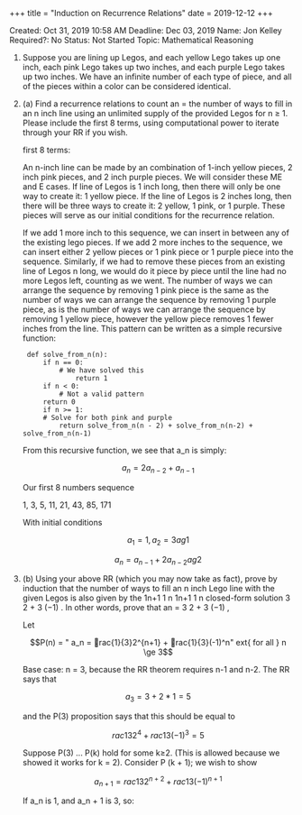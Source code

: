 +++
title = "Induction on Recurrence Relations"
date = 2019-12-12
+++


Created: Oct 31, 2019 10:58 AM
Deadline: Dec 03, 2019
Name: Jon Kelley
Required?: No
Status: Not Started
Topic: Mathematical Reasoning

1. Suppose you are lining up Legos, and each yellow Lego takes up one inch, each pink Lego takes up two inches, and each purple Lego takes up two inches. We have an infinite number of each type of piece, and all of the pieces within a color can be considered identical.

1. (a) Find a recurrence relations to count an = the number of ways to fill in an n inch line
using an unlimited supply of the provided Legos for n ≥ 1. Please include the first 8
terms, using computational power to iterate through your RR if you wish.

    first 8 terms:

    An n-inch line can be made by an combination of 1-inch yellow pieces, 2 inch pink pieces, and 2 inch purple pieces. We will consider these ME and E cases. If line of Legos is 1 inch long, then there will only be one way to create it: 1 yellow piece. If the line of Legos is 2 inches long, then there will be three ways to create it: 2 yellow, 1 pink, or 1 purple. These pieces will serve as our initial conditions for the recurrence relation. 

    If we add 1 more inch to this sequence, we can insert in between any of the existing lego pieces. If we add 2 more inches to the sequence, we can insert either 2 yellow pieces or 1 pink piece or 1 purple piece into the sequence. Similarly, if we had to remove these pieces from an existing line of Legos n long, we would do it piece by piece until the line had no more Legos left, counting as we went. The number of ways we can arrange the sequence by removing 1 pink piece is the same as the number of ways we can arrange the sequence by removing 1 purple piece, as is the number of ways we can arrange the sequence by removing 1 yellow piece, however the yellow piece removes 1 fewer inches from the line. This pattern  can be written as a simple recursive function:

        def solve_from_n(n):
        	if n == 0:
        		# We have solved this
        			return 1
        	if n < 0:
        		# Not a valid pattern
            return 0
        	if n >= 1:
            # Solve for both pink and purple
        		return solve_from_n(n - 2) + solve_from_n(n-2) + solve_from_n(n-1)

    From this recursive function, we see that a_n is simply:

    $$a_n = 2a_{n-2} + a_{n-1}$$

    Our first 8 numbers sequence 

    1, 3, 5, 11, 21, 43, 85, 171

    With initial conditions 

    $$a_1 = 1, a_2 = 3 	ag{1}$$

    $$a_n = a_{n-1} + 2a_{n-2} 	ag{2}$$

2. (b) Using your above RR (which you may now take as fact), prove by induction that the number of ways to fill an n inch Lego line with the given Legos is also given by the 1n+1 1 n 1n+1 1 n
closed-form solution 3 2 + 3 (−1) . In other words, prove that an = 3 2 + 3 (−1) ,

    Let 

    $$P(n) = " a_n = rac{1}{3}2^{n+1} + rac{1}{3}(-1)^n" 	ext{ for all } n \ge 3$$

    Base case: n = 3, because the RR theorem requires n-1 and n-2. The RR says that 

    $$a_3 = 3 + 2*1 = 5$$

    and the P(3) proposition says that this should be equal to 

    $$rac{1}{3} 2^4 + rac{1}{3}(-1)^3 = 5$$

    Suppose P(3) ... P(k) hold for some k≥2. (This is allowed because we showed it works for k = 2). Consider P (k + 1); we wish to show 

    $$a_{n + 1} = rac{1}{3}2^{n+2} + rac{1}{3}(-1)^{n+1}$$

    If a_n is 1, and a_n + 1 is 3, so:
